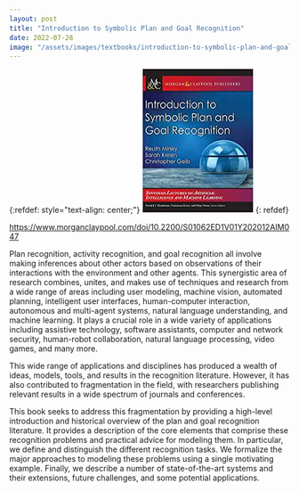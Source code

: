 ```yaml
---
layout: post
title: "Introduction to Symbolic Plan and Goal Recognition"
date: 2022-07-28
image: "/assets/images/textbooks/introduction-to-symbolic-plan-and-goal-recognition.jpg"
---
```


{:refdef: style="text-align: center;"}
![introduction-to-symbolic-plan-and-goal-recognition](/assets/images/textbooks/introduction-to-symbolic-plan-and-goal-recognition.jpg)
{: refdef}

https://www.morganclaypool.com/doi/10.2200/S01062ED1V01Y202012AIM047

Plan recognition, activity recognition, and goal recognition all involve making inferences about other actors based on observations of their interactions with the environment and other agents. This synergistic area of research combines, unites, and makes use of techniques and research from a wide range of areas including user modeling, machine vision, automated planning, intelligent user interfaces, human-computer interaction, autonomous and multi-agent systems, natural language understanding, and machine learning. It plays a crucial role in a wide variety of applications including assistive technology, software assistants, computer and network security, human-robot collaboration, natural language processing, video games, and many more.

This wide range of applications and disciplines has produced a wealth of ideas, models, tools, and results in the recognition literature. However, it has also contributed to fragmentation in the field, with researchers publishing relevant results in a wide spectrum of journals and conferences.

This book seeks to address this fragmentation by providing a high-level introduction and historical overview of the plan and goal recognition literature. It provides a description of the core elements that comprise these recognition problems and practical advice for modeling them. In particular, we define and distinguish the different recognition tasks. We formalize the major approaches to modeling these problems using a single motivating example. Finally, we describe a number of state-of-the-art systems and their extensions, future challenges, and some potential applications.